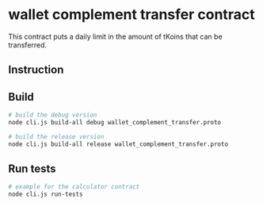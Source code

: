 # wallet complement transfer contract

This contract puts a daily limit in the amount of tKoins that can be transferred.

## Instruction

## Build

```sh
# build the debug version
node cli.js build-all debug wallet_complement_transfer.proto

# build the release version
node cli.js build-all release wallet_complement_transfer.proto
```

## Run tests

```sh
# example for the calculator contract
node cli.js run-tests
```
